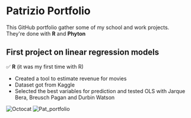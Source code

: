 # Patrizio Portfolio
This GitHub portfolio gather some of my school and work projects.  
They're done with **R** and **Phyton**     
## First project on linear regression models
:white_check_mark: **R** (it was my first time with R)  
* Created a tool to estimate revenue for movies  
* Dataset got from Kaggle
* Selected the best variables for prediction and tested OLS with Jarque Bera, Breusch Pagan and Durbin Watson  

![Octocat](https://github.githubassets.com/images/icons/emoji/octocat.png)
![Pat_portfolio](https://github.githubassets.com/images/icons/emoji/unicode/1f604.png)
